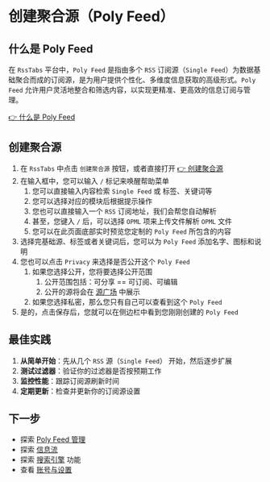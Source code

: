 # 创建聚合源（Poly Feed）

## 什么是 Poly Feed

在 `RssTabs` 平台中，`Poly Feed` 是指由多个 `RSS` 订阅源（`Single Feed`）为数据基础聚合而成的订阅源，是为用户提供个性化、多维度信息获取的高级形式。`Poly Feed` 允许用户灵活地整合和筛选内容，以实现更精准、更高效的信息订阅与管理。

[👉 什么是 Poly Feed](../guide/introduction/poly-feed.md)

## 创建聚合源

1. 在 `RssTabs` 中点击 `创建聚合源` 按钮，或者直接打开 [👉 创建聚合源](https://app.rsstabs.com/feed/add)
2. 在输入框中，您可以输入 `/` 标记来唤醒帮助菜单
   1. 您可以直接输入内容检索 `Single Feed` 或 标签、关键词等
   3. 您可以选择对应的模块后根据提示操作
   4. 您也可以直接输入一个 `RSS` 订阅地址，我们会帮您自动解析
   5. 甚至，您键入 `/` 后，可以选择 `OPML` 项来上传文件解析 `OPML` 文件
   6. 您可以在此页面底部实时预览您定制的 `Poly Feed` 所包含的内容
3. 选择完基础源、标签或者关键词后，您可以为 `Poly Feed` 添加名字、图标和说明
4. 您也可以点击 `Privacy` 来选择是否公开这个 `Poly Feed`
   1. 如果您选择公开，您将要选择公开范围
      1. 公开范围包括：可分享 == 可订阅、可编辑
      2. 公开的源将会在 [源广场](./popular.md) 中展示
   2. 如果您选择私密，那么您只有自己可以查看到这个 `Poly Feed`
5. 是的，点击保存后，您就可以在侧边栏中看到您刚刚创建的 `Poly Feed`



## 最佳实践

1. **从简单开始**：先从几个 `RSS` 源（`Single Feed`） 开始，然后逐步扩展
2. **测试过滤器**：验证你的过滤器是否按预期工作
3. **监控性能**：跟踪订阅源刷新时间
4. **定期更新**：检查并更新你的订阅源设置

## 下一步

- 探索 [Poly Feed 管理](../features/manage-poly-feed.md)
- 探索 [信息流](../features/information.md) 
- 探索 [搜索引擎](../features/search-engine.md) 功能
- 查看 [账号与设置](../features/account-settings.md)

